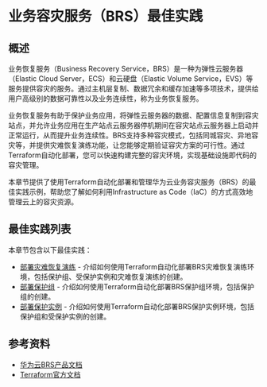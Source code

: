 # 业务容灾服务（BRS）最佳实践

## 概述

业务恢复服务（Business Recovery Service，BRS）是一种为弹性云服务器（Elastic Cloud Server，ECS）和云硬盘（Elastic Volume Service，EVS）等服务提供容灾的服务。通过主机层复制、数据冗余和缓存加速等多项技术，提供给用户高级别的数据可靠性以及业务连续性，称为业务恢复服务。

业务恢复服务有助于保护业务应用，将弹性云服务器的数据、配置信息复制到容灾站点，并允许业务应用在生产站点云服务器停机期间在容灾站点云服务器上启动并正常运行，从而提升业务连续性。BRS支持多种容灾模式，包括同城容灾、异地容灾等，并提供灾难恢复演练功能，让您能够定期验证容灾方案的可行性。通过Terraform自动化部署，您可以快速构建完整的容灾环境，实现基础设施即代码的容灾管理。

本章节提供了使用Terraform自动化部署和管理华为云业务容灾服务（BRS）的最佳实践示例，帮助您了解如何利用Infrastructure as Code（IaC）的方式高效地管理云上的容灾资源。

## 最佳实践列表

本章节包含以下最佳实践：

* [部署灾难恢复演练](disaster_recovery_drill.md) - 介绍如何使用Terraform自动化部署BRS灾难恢复演练环境，包括保护组、受保护实例和灾难恢复演练的创建。
* [部署保护组](protection_group.md) - 介绍如何使用Terraform自动化部署BRS保护组环境，包括保护组的创建。
* [部署保护实例](protected_instance.md) - 介绍如何使用Terraform自动化部署BRS保护实例环境，包括保护组和受保护实例的创建。

## 参考资料

- [华为云BRS产品文档](https://support.huaweicloud.com/sdrs/index.html)
- [Terraform官方文档](https://www.terraform.io/docs/index.html)
